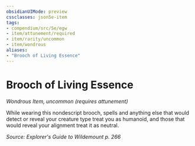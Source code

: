 ```yaml
---
obsidianUIMode: preview
cssclasses: json5e-item
tags:
- compendium/src/5e/egw
- item/attunement/required
- item/rarity/uncommon
- item/wondrous
aliases: 
- "Brooch of Living Essence"
---
```

# Brooch of Living Essence
*Wondrous Item, uncommon (requires attunement)*  


While wearing this nondescript brooch, spells and anything else that would detect or reveal your creature type treat you as humanoid, and those that would reveal your alignment treat it as neutral.

*Source: Explorer's Guide to Wildemount p. 266*